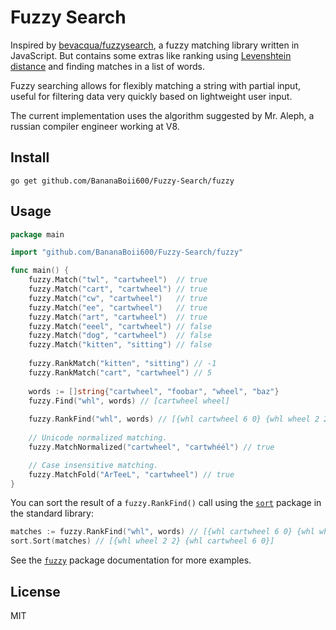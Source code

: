 # Fuzzy Search

Inspired by [bevacqua/fuzzysearch][1], a fuzzy matching library written in
JavaScript. But contains some extras like ranking using [Levenshtein
distance][2] and finding matches in a list of words.

Fuzzy searching allows for flexibly matching a string with partial input,
useful for filtering data very quickly based on lightweight user input.

The current implementation uses the algorithm suggested by Mr. Aleph, a russian
compiler engineer working at V8.

## Install

```
go get github.com/BananaBoii600/Fuzzy-Search/fuzzy
```

## Usage

```go
package main

import "github.com/BananaBoii600/Fuzzy-Search/fuzzy"

func main() {
	fuzzy.Match("twl", "cartwheel")  // true
	fuzzy.Match("cart", "cartwheel") // true
	fuzzy.Match("cw", "cartwheel")   // true
	fuzzy.Match("ee", "cartwheel")   // true
	fuzzy.Match("art", "cartwheel")  // true
	fuzzy.Match("eeel", "cartwheel") // false
	fuzzy.Match("dog", "cartwheel")  // false
	fuzzy.Match("kitten", "sitting") // false
	
	fuzzy.RankMatch("kitten", "sitting") // -1
	fuzzy.RankMatch("cart", "cartwheel") // 5
	
	words := []string{"cartwheel", "foobar", "wheel", "baz"}
	fuzzy.Find("whl", words) // [cartwheel wheel]
	
	fuzzy.RankFind("whl", words) // [{whl cartwheel 6 0} {whl wheel 2 2}]
	
	// Unicode normalized matching.
	fuzzy.MatchNormalized("cartwheel", "cartwhéél") // true

	// Case insensitive matching.
	fuzzy.MatchFold("ArTeeL", "cartwheel") // true
}
```

You can sort the result of a `fuzzy.RankFind()` call using the [`sort`][3]
package in the standard library:

```go
matches := fuzzy.RankFind("whl", words) // [{whl cartwheel 6 0} {whl wheel 2 2}]
sort.Sort(matches) // [{whl wheel 2 2} {whl cartwheel 6 0}]
```

See the [`fuzzy`][4] package documentation for more examples.

## License

MIT

[1]: https://github.com/bevacqua/fuzzysearch
[2]: http://en.wikipedia.org/wiki/Levenshtein_distance
[3]: https://golang.org/pkg/sort/
[4]: https://pkg.go.dev/github.com/BananaBoii600/Fuzzy-Search/fuzzy
